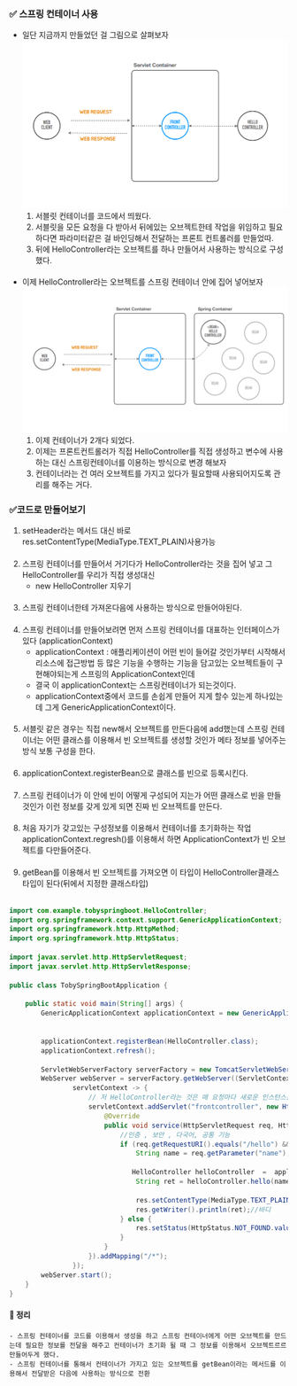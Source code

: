 ### ✅ 스프링 컨테이너 사용
- 일단 지금까지 만들었던 걸 그림으로 살펴보자
![img.png](img.png)
  1. 서블릿 컨테이너를 코드에서 띄웠다.
  2. 서블릿을 모든 요청을 다 받아서 뒤에있는 오브젝트한테 작업을 위임하고 필요하다면 파라미터같은 걸 바인딩해서 전달하는 프론트 컨트롤러를 만들었따.
  3. 뒤에 HelloController라는 오브젝트를 하나 만들어서 사용하는 방식으로 구성했다.

####
- 이제 HelloController라는 오브젝트를 스프링 컨테이너 안에 집어 넣어보자
![img_1.png](img_1.png)
    1. 이제 컨테이너가 2개다 되었다.
    2. 이제는 프론트컨트롤러가 직접 HelloController를 직접 생성하고 변수에 사용하는 대신 스프링컨테이너를 이용하는 방식으로 변경 해보자
    3. 컨테이너라는 건 여러 오브젝트를 가지고 있다가 필요할때 사용되어지도록 관리를 해주는 거다.

### ✅코드로 만들어보기

1. setHeader라는 메서드 대신 바로  res.setContentType(MediaType.TEXT_PLAIN)사용가능
####
2. 스프링 컨테이너를 만들어서 거기다가 HelloController라는 것을 집어 넣고 그 HelloController를 우리가 직접 생성대신
   - new HelloController 지우기
####
3. 스프링 컨테이너한테 가져온다음에 사용하는 방식으로 만들어야된다.
####
4. 스프링 컨테이너를 만들어보려면 먼저 스프링 컨테이너를 대표하는 인터페이스가 있다 (applicationContext)
    - applicationContext : 애플리케이션이 어떤 빈이 들어갈 것인가부터 시작해서 리소스에 접근방법 등 많은 기능을 수행하는 기능을 담고있는 오브젝트들이 구현해야되는게 스프링의 ApplicationContext인데 
    - 결국 이 applicationContext는 스프링컨테이너가 되는것이다.
    - applicationContext중에서 코드를 손쉽게 만들어 지게 할수 있는게 하나있는데 그게 GenericApplicationContext이다.
####
5. 서블릿 같은 경우는 직접 new해서 오브젝트를 만든다음에 add했는데 스프링 컨테이너는 어떤 클래스를 이용해서 빈 오브젝트를 생성할 것인가 메타 정보를 넣어주는 방식 보통 구성을 한다.
####
6. applicationContext.registerBean으로 클래스를 빈으로 등록시킨다. 
####
7. 스프링 컨테이너가 이 안에 빈이 어떻게 구성되어 지는가 어떤 클래스로 빈을 만들것인가 이런 정보를 갖게 있게 되면 진짜 빈 오브젝트를 만든다.
####
8. 처음 자기가 갖고있는 구성정보를 이용해서 컨테이너를 초기화하는 작업 applicationContext.regresh()를 이용해서 하면 ApplicationContext가 빈 오브젝트를 다만들어준다.
####
9. getBean를 이용해서 빈 오브젝트를 가져오면 이 타입이 HelloController클래스 타입이 된다(뒤에서 지정한 클래스타입)

```java

import com.example.tobyspringboot.HelloController;
import org.springframework.context.support.GenericApplicationContext;
import org.springframework.http.HttpMethod;
import org.springframework.http.HttpStatus;

import javax.servlet.http.HttpServletRequest;
import javax.servlet.http.HttpServletResponse;

public class TobySpringBootApplication {

    public static void main(String[] args) {
        GenericApplicationContext applicationContext = new GenericApplicationContext();


        applicationContext.registerBean(HelloController.class);
        applicationContext.refresh();
        
        ServletWebServerFactory serverFactory = new TomcatServletWebServerFactory();
        WebServer webServer = serverFactory.getWebServer((ServletContextInitializer)
                servletContext -> {
                    // 저 HelloController라는 것은 매 요청마다 새로운 인스턴스를 만들 필요가 없다 계속 재사용해도된다.
                    servletContext.addServlet("frontcontroller", new HttpServlet() {
                        @Override
                        public void service(HttpServletRequest req, HttpServletResponse res) throws ServletException, IOException {
                            //인증 , 보안 , 다국어, 공통 기능
                            if (req.getRequestURI().equals("/hello") && req.getMethod().equals(HttpMethod.GET.name())) {
                                String name = req.getParameter("name");
                    
                               HelloController helloController  =  applicationContext.getBean(HelloController.class);
                                String ret = helloController.hello(name);

                                res.setContentType(MediaType.TEXT_PLAIN); //헤더
                                res.getWriter().println(ret);//바디   
                            } else {
                                res.setStatus(HttpStatus.NOT_FOUND.value());
                            }
                        }
                    }).addMapping("/*");
                });
        webServer.start();
    }
}
```

#### 📌 정리 
    - 스프링 컨테이너를 코드를 이용해서 생성을 하고 스프링 컨테이너에게 어떤 오브젝트를 만드는데 필요한 정보를 전달을 해주고 컨테이너가 초기화 될 때 그 정보를 이용해서 오브젝트르르 만들어두게 했다.
    - 스프링 컨테이너를 통해서 컨테이너가 가지고 있는 오브젝트를 getBean이라는 메서드를 이용해서 전달받은 다음에 사용하는 방식으로 전환



